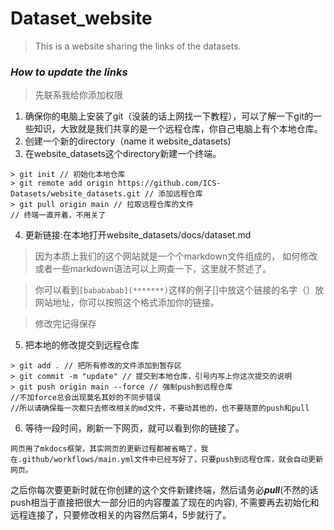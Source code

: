 # Dataset_website
> This is a website sharing the links of the datasets.
### ***How to update the links***
> 先联系我给你添加权限
1. 确保你的电脑上安装了git（没装的话上网找一下教程），可以了解一下git的一些知识，大致就是我们共享的是一个远程仓库，你自己电脑上有个本地仓库。
2. 创建一个新的directory（name it website_datasets)
3. 在website_datasets这个directory新建一个终端。
```
> git init // 初始化本地仓库
> git remote add origin https://github.com/ICS-Datasets/website_datasets.git // 添加远程仓库
> git pull origin main // 拉取远程仓库的文件
// 终端一直开着，不用关了
```
4. 更新链接:在本地打开website_datasets/docs/dataset.md
> 因为本质上我们的这个网站就是一个个markdown文件组成的， 如何修改或者一些markdown语法可以上网查一下，这里就不赘述了。  

> 你可以看到```[babababab](*******)```这样的例子[]中放这个链接的名字（）放网站地址，你可以按照这个格式添加你的链接。

> 修改完记得保存
5. 把本地的修改提交到远程仓库
```
> git add . // 把所有修改的文件添加到暂存区
> git commit -m "update" // 提交到本地仓库，引号内写上你这次提交的说明
> git push origin main --force // 强制push到远程仓库
//不加force总会出现莫名其妙的不同步错误
//所以请确保每一次都只去修改相关的md文件，不要动其他的，也不要随意的push和pull
```
6. 等待一段时间，刷新一下网页，就可以看到你的链接了。
```
网页用了mkdocs框架，其实网页的更新过程都被省略了，我在.github/workflows/main.yml文件中已经写好了，只要push到远程仓库，就会自动更新网页。
```
之后你每次要更新时就在你创建的这个文件新建终端，然后请务必***pull***(不然的话push相当于直接把很大一部分旧的内容覆盖了现在的内容), 不需要再去初始化和远程连接了，只要修改相关的内容然后第4，5步就行了。
